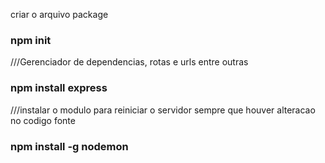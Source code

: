 criar o arquivo package
 ### npm init 

 ///Gerenciador de dependencias, rotas e urls entre outras
 ### npm install express

 ///instalar o modulo para reiniciar o servidor sempre que houver alteracao no codigo fonte 
### npm install -g nodemon



